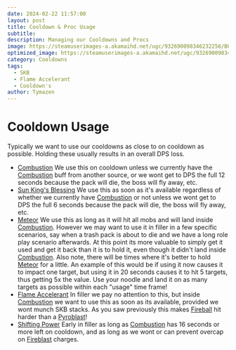 ```yaml
---
date: 2024-02-22 11:57:00
layout: post
title: Cooldown & Proc Usage
subtitle:
description: Managing our Cooldowns and Procs
image: https://steamuserimages-a.akamaihd.net/ugc/932690098346232256/B0D04DCCB857C6095D544B4E66624BEFCA511D1A/?imw=5000&imh=5000&ima=fit&impolicy=Letterbox&imcolor=%23000000&letterbox=false
optimized_image: https://steamuserimages-a.akamaihd.net/ugc/932690098346232256/B0D04DCCB857C6095D544B4E66624BEFCA511D1A/?imw=5000&imh=5000&ima=fit&impolicy=Letterbox&imcolor=%23000000&letterbox=false
category: Cooldowns
tags:
  - SKB
  - Flame Accelerant
  - Cooldown's
author: Tymazen
---
```

# Cooldown Usage

Typically we want to use our cooldowns as close to on cooldown as possible. Holding these usually results in an overall DPS loss.
- [Combustion](https://www.wowhead.com/spell=190319/combustion) We use this on cooldown unless we currently have the [Combustion](https://www.wowhead.com/spell=190319/combustion) buff from another source, or we wont get to DPS the full 12 seconds because the pack will die, the boss will fly away, etc.
- [Sun King's Blessing](https://www.wowhead.com/spell=383886/sun-kings-blessing) We use this as soon as it's available regardless of whether we currently have [Combustion](https://www.wowhead.com/spell=190319/combustion) or not unless we wont get to DPS the full 6 seconds because the pack will die, the boss will fly away, etc.
- [Meteor](https://www.wowhead.com/spell=153561/meteor) We use this as long as it will hit all mobs and will land inside [Combustion](https://www.wowhead.com/spell=190319/combustion). However we may want to use it in filler in a few specific scenarios, say when a trash pack is about to die and we have a long role play scenario afterwards. At this point its more valuable to simply get it used and get it back than it is to hold it, even though it didn't land inside [Combustion](https://www.wowhead.com/spell=190319/combustion). Also note, there will be times where it's better to hold [Meteor](https://www.wowhead.com/spell=153561/meteor) for a little. An example of this would be if using it now causes it to impact one target, but using it in 20 seconds causes it to hit 5 targets, thus getting 5x the value. Use your noodle and land it on as many targets as possible within each "usage" time frame!
- [Flame Accelerant](https://www.wowhead.com/spell=203275/flame-accelerant) In filler we pay no attention to this, but inside [Combustion](https://www.wowhead.com/spell=190319/combustion) we want to use this as soon as its available, provided we wont munch SKB stacks. As you saw previously this makes [Fireball](https://www.wowhead.com/spell=133/fireball) hit harder than a [Pyroblast](https://www.wowhead.com/spell=11366/pyroblast)!
- [Shifting Power](https://www.wowhead.com/spell=382440/shifting-power) Early in filler as long as [Combustion](https://www.wowhead.com/spell=190319/combustion) has 16 seconds or more left on cooldown, and as long as we wont or can prevent overcap on [Fireblast](https://www.wowhead.com/spell=108853/fire-blast) charges.
